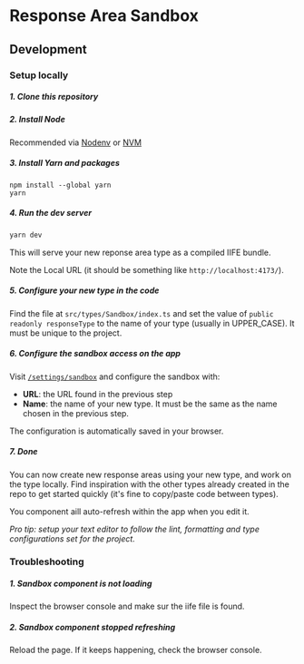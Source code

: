 # Response Area Sandbox

## Development

### Setup locally

##### 1. Clone this repository

##### 2. Install Node

Recommended via [Nodenv](https://github.com/nodenv/nodenv) or [NVM](https://github.com/nvm-sh/nvm)

##### 3. Install Yarn and packages

```
npm install --global yarn
yarn
```

##### 4. Run the dev server

```sh
yarn dev 
```

This will serve your new reponse area type as a compiled IIFE bundle.

Note the Local URL (it should be something like `http://localhost:4173/`).

##### 5. Configure your new type in the code

Find the file at `src/types/Sandbox/index.ts` and set the value of `public readonly responseType` to the name of your type (usually in UPPER_CASE). It must be unique to the project.

##### 6. Configure the sandbox access on the app

Visit [`/settings/sandbox`](https://www.lambdafeedback.com/settings/sandbox) and configure the sandbox with:
- **URL**: the URL found in the previous step
- **Name**: the name of your new type. It must be the same as the name chosen in the previous step.

The configuration is automatically saved in your browser.

##### 7. Done

You can now create new response areas using your new type, and work on the type locally. Find inspiration with the other types already created in the repo to get started quickly (it's fine to copy/paste code between types).

You component aill auto-refresh within the app when you edit it.

_Pro tip: setup your text editor to follow the lint, formatting and type configurations set for the project._

### Troubleshooting

##### 1. Sandbox component is not loading

Inspect the browser console and make sur the iife file is found.

##### 2. Sandbox component stopped refreshing

Reload the page.
If it keeps happening, check the browser console.
